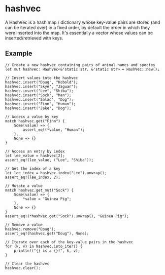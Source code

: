# hashvec
A HashVec is a hash map / dictionary whose key-value pairs are stored (and can be iterated over) in a fixed order, by default the order in which they were inserted into the map. It's essentially a vector whose values can be inserted/retrieved with keys.

## Example
```
// Create a new hashvec containing pairs of animal names and species
let mut hashvec: HashVec<&'static str, &'static str> = HashVec::new();

// Insert values into the hashvec
hashvec.insert("Doug", "Kobold");
hashvec.insert("Skye", "Jaguar");
hashvec.insert("Lee", "Shiba");
hashvec.insert("Sock", "Man");
hashvec.insert("Salad", "Dog");
hashvec.insert("Finn", "Human");
hashvec.insert("Jake", "Dog");

// Access a value by key
match hashvec.get("Finn") {
    Some(value) => {
        assert_eq!(*value, "Human");
    },
    None => {}
}

// Access an entry by index
let lee_value = hashvec[2];
assert_eq!(lee_value, ("Lee", "Shiba"));

// Get the index of a key
let lee_index = hashvec.index("Lee").unwrap();
assert_eq!(lee_index, 2);

// Mutate a value
match hashvec.get_mut("Sock") {
    Some(value) => {
        *value = "Guinea Pig";
    },
    None => {}
}
assert_eq!(*hashvec.get("Sock").unwrap(), "Guinea Pig");

// Remove a value
hashvec.remove("Doug");
assert_eq!(hashvec.get("Doug"), None);

// Iterate over each of the key-value pairs in the hashvec
for (k, v) in hashvec.into_iter() {
    println!("{} is a {}!", k, v);
}

// Clear the hashvec
hashvec.clear();
```